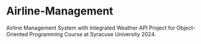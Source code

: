 # Airline-Management
Airline Management System with Integrated Weather API
Project for Object-Oriented Programming Course at Syracuse University 2024. 


